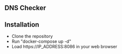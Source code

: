 DNS Checker
-----------

## Installation

- Clone the repository
- Run "docker-compose up -d"
- Load https://IP_ADDRESS:8086 in your web browser

